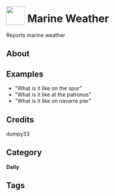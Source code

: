 # <img src="https://raw.githack.com/FortAwesome/Font-Awesome/master/svgs/solid/water.svg" card_color="#22A7F0" width="50" height="50" style="vertical-align:bottom"/> Marine Weather
Reports marine weather

## About


## Examples
* "What is it like on the spur"
* "What is it like at the patronus"
* "What is it like on navarre pier"

## Credits
dumpy33

## Category
**Daily**

## Tags

